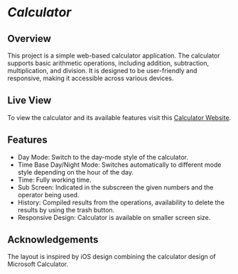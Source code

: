 # *Calculator*

## **Overview**

This project is a simple web-based calculator application. The calculator supports basic arithmetic operations, including addition, subtraction, multiplication, and division. It is designed to be user-friendly and responsive, making it accessible across various devices. 

## Live View
To view the calculator and its available features visit this [Calculator Website](https://djkier.github.io/calculator/).

## Features
- Day Mode: Switch to the day-mode style of the calculator.
- Time Base Day/Night Mode: Switches automatically to different mode style depending on the hour of the day. 
- Time: Fully working time.
- Sub Screen: Indicated in the subscreen the given numbers and the operator being used.
- History: Compiled results from the operations, availability to delete the results by using the trash button.
- Responsive Design: Calculator is available on smaller screen size.

## Acknowledgements
The layout is inspired by iOS design combining the calculator design of Microsoft Calculator.